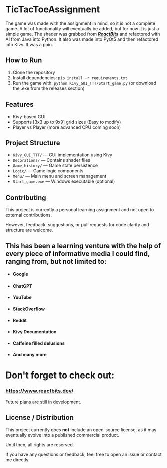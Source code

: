 ﻿# TicTacToeAssignment
The game was made with the assignment in mind, so it is not a complete game.
A lot of functionality will eventually be added, but for now it is just a simple game.
The shader was grabbed from _**[ReactBits](https://www.reactbits.dev/)**_ and refactored with AI from Java into Python.
It also was made into PyQt5 and then refactored into Kivy. It was a pain.

## How to Run
1. Clone the repository
2. Install dependencies: `pip install -r requirements.txt`
3. Run the game with: `python Kivy_GUI_TTT/Start_game.py` (or download the .exe from the releases section)

## Features
- Kivy-based GUI
- Supports [3x3 up to 9x9] grid sizes (Easy to modify)
- Player vs Player (more advanced CPU coming soon)

## Project Structure
- `Kivy_GUI_TTT/` — GUI implementation using Kivy
- `Decorations/` — Contains shader files
- `Game_history/` — Game state persistence
- `Logic/` — Game logic components
- `Menu/` — Main menu and screen management
- `Start_game.exe` — Windows executable (optional)

## Contributing
This project is currently a personal learning assignment and not open to external contributions.

However, feedback, suggestions, or pull requests for code clarity and structure are welcome.

## This has been a learning venture with the help of every piece of informative media I could find, ranging from, but not limited to:
* #### Google
* #### ChatGPT
* #### YouTube
* #### StackOverflow
* #### Reddit
* #### Kivy Documentation
* #### Caffeine filled delusions
* #### And many more
# Don't forget to check out:
### https://www.reactbits.dev/

Future plans are still in development.

## License / Distribution

This project currently does **not** include an open-source license, as it may eventually evolve into a published commercial product.

Until then, all rights are reserved.

If you have any questions or feedback, feel free to open an issue or contact me directly.
